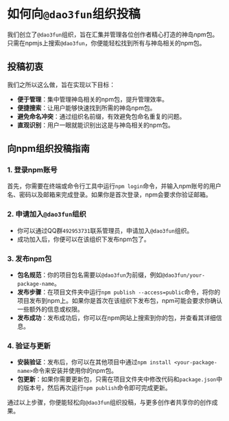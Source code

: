 # 如何向`@dao3fun`组织投稿

我们创立了`@dao3fun`组织，旨在汇集并管理各位创作者精心打造的神岛npm包。只需在npmjs上搜索`@dao3fun`，你便能轻松找到所有与神岛相关的npm包。

## 投稿初衷

我们之所以这么做，旨在实现以下目标：

- **便于管理**：集中管理神岛相关的npm包，提升管理效率。
- **便捷搜索**：让用户能够快速找到所需的神岛npm包。
- **避免命名冲突**：通过组织名前缀，有效避免包命名重复的问题。
- **直观识别**：用户一眼就能识别出这是与神岛相关的npm包。

## 向npm组织投稿指南

### 1. 登录npm账号

首先，你需要在终端或命令行工具中运行`npm login`命令，并输入npm账号的用户名、密码以及邮箱来完成登录。如果你是首次登录，npm会要求你验证邮箱。

### 2. 申请加入`@dao3fun`组织

- 你可以通过QQ群`492953731`联系管理员，申请加入`@dao3fun`组织。
- 成功加入后，你便可以在该组织下发布npm包了。

### 3. 发布npm包

- **包名规范**：你的项目包名需要以`@dao3fun`为前缀，例如`@dao3fun/your-package-name`。
- **发布步骤**：在项目文件夹中运行`npm publish --access=public`命令，将你的项目发布到npm上。如果你是首次在该组织下发布包，npm可能会要求你确认一些额外的信息或权限。
- **发布成功**：发布成功后，你可以在npm网站上搜索到你的包，并查看其详细信息。

### 4. 验证与更新

- **安装验证**：发布后，你可以在其他项目中通过`npm install <your-package-name>`命令来安装并使用你的npm包。
- **包更新**：如果你需要更新包，只需在项目文件夹中修改代码和`package.json`中的版本号，然后再次运行`npm publish`命令即可完成更新。

通过以上步骤，你便能轻松向`@dao3fun`组织投稿，与更多创作者共享你的创作成果。